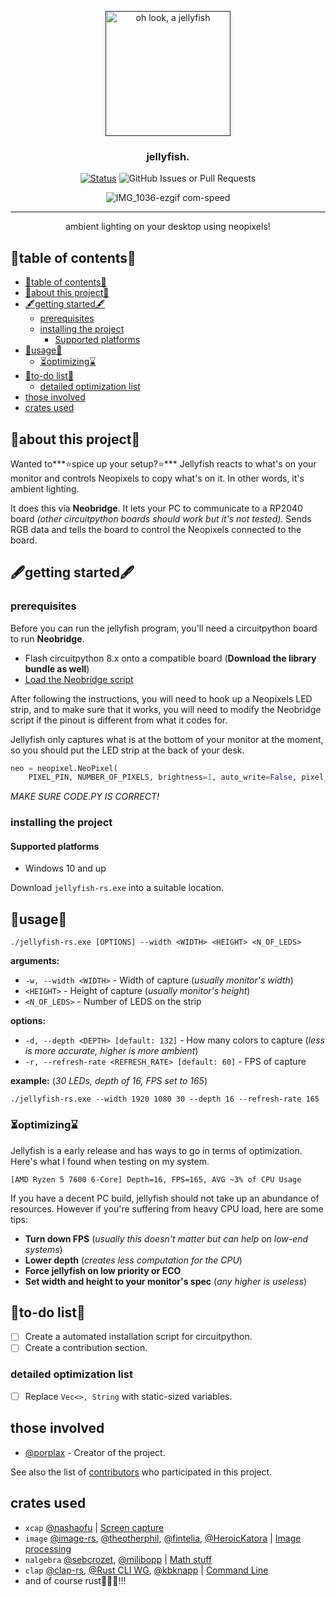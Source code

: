 <p align="center">
  <a href="" rel="noopener">
 <img width=200px height=200px src="https://u.cubeupload.com/ihavecandy/c77jellyfish.png" alt="oh look, a jellyfish"></a>
</p>

<h3 align="center">jellyfish.</h3>

<div align="center">

[![Status](https://img.shields.io/badge/status-active-success.svg)]()
![GitHub Issues or Pull Requests](https://img.shields.io/github/issues/porplax/jellyfish-rs)

![IMG_1036-ezgif com-speed](https://github.com/porplax/jellyfish-rs/assets/66521670/bfba4df8-9ba1-43da-8313-4a69f154d7dc)
</div>

---

<p align="center"> ambient lighting on your desktop using neopixels!
    <br> 
</p>

## 🪼table of contents🪼

- [🪼table of contents🪼](#table-of-contents)
- [💫about this project💫 ](#about-this-project-)
- [🖋️getting started🖋️ ](#️getting-started️-)
  - [prerequisites](#prerequisites)
  - [installing the project](#installing-the-project)
    - [Supported platforms](#supported-platforms)
- [🚥usage🚥 ](#usage-)
  - [⏳optimizing⌛](#optimizing)
- [📃to-do list📃 ](#to-do-list-)
  - [detailed optimization list](#detailed-optimization-list)
- [those involved ](#those-involved-)
- [crates used ](#crates-used-)

## 💫about this project💫 <a name = "about"></a>

Wanted to***⭐spice up your setup?⭐*** Jellyfish reacts to what's on your monitor and controls Neopixels to copy what's on it. In other words, it's ambient lighting. 

It does this via **Neobridge**. It lets your PC to communicate to a RP2040 board _(other circuitpython boards should work but it's not tested)_. Sends RGB data and tells the board to control the Neopixels connected to the board.

## 🖋️getting started🖋️ <a name = "getting started"></a>

### prerequisites

Before you can run the jellyfish program, you'll need a circuitpython board to run **Neobridge**. 
- Flash circuitpython 8.x onto a compatible board (**Download the library bundle as well**)
- [Load the Neobridge script](https://github.com/porplax/neobridge)

After following the instructions, you will need to hook up a Neopixels LED strip, and to make sure that it works, you will need to modify the Neobridge script if the pinout is different from what it codes for.

Jellyfish only captures what is at the bottom of your monitor at the moment, so you should put the LED strip at the back of your desk.
```py
neo = neopixel.NeoPixel(
    PIXEL_PIN, NUMBER_OF_PIXELS, brightness=1, auto_write=False, pixel_order=ORDER)
```
*MAKE SURE CODE.PY IS CORRECT!*
### installing the project

#### Supported platforms
- Windows 10 and up

Download `jellyfish-rs.exe` into a suitable location.

## 🚥usage🚥 <a name="usage"></a>
```
./jellyfish-rs.exe [OPTIONS] --width <WIDTH> <HEIGHT> <N_OF_LEDS>
```
**arguments:**
- `-w, --width <WIDTH>` - Width of capture (*usually monitor's width*)
- `<HEIGHT>` - Height of capture (*usually monitor's height*)
- `<N_OF_LEDS>` - Number of LEDS on the strip
  
**options:**
- `-d, --depth <DEPTH> [default: 132]` - How many colors to capture (*less is more accurate, higher is more ambient*)
- `-r, --refresh-rate <REFRESH_RATE> [default: 60]` - FPS of capture

**example:** (*30 LEDs, depth of 16, FPS set to 165*)
```
./jellyfish-rs.exe --width 1920 1080 30 --depth 16 --refresh-rate 165
```
### ⏳optimizing⌛
Jellyfish is a early release and has ways to go in terms of optimization. Here's what I found when testing on my system.
```
[AMD Ryzen 5 7600 6-Core] Depth=16, FPS=165, AVG ~3% of CPU Usage 
```
If you have a decent PC build, jellyfish should not take up an abundance of resources. However if you're suffering from heavy CPU load, here are some tips:
- **Turn down FPS** (*usually this doesn't matter but can help on low-end systems*) 
- **Lower depth** (*creates less computation for the CPU*)
- **Force jellyfish on low priority or ECO** 
- **Set width and height to your monitor's spec** (*any higher is useless*)

## 📃to-do list📃 <a name = "to-do"></a>
- [ ] Create a automated installation script for circuitpython.
- [ ] Create a contribution section.

### detailed optimization list
- [ ] Replace `Vec<>, String` with static-sized variables.

## those involved <a name = "those involved"></a>

- [@porplax](https://github.com/porplax) - Creator of the project.

See also the list of [contributors](https://github.com/porplax/jellyfish-rs/contributors) who participated in this project.

## crates used <a name = "acknowledgement"></a>

- `xcap` [@nashaofu](https://github.com/nashaofu) | [Screen capture](https://crates.io/crates/xcap)
- `image` [@image-rs](https://github.com/image-rs), [@theotherphil](https://github.com/theotherphil), [@fintelia](https://github.com/fintelia), [@HeroicKatora](https://github.com/HeroicKatora) | [Image processing](https://crates.io/crates/image)
- `nalgebra` [@sebcrozet](https://github.com/sebcrozet), [@milibopp](https://github.com/milibopp) | [Math stuff](https://crates.io/crates/nalgebra)
- `clap` [@clap-rs](https://github.com/clap-rs), [@Rust CLI WG](https://github.com/rust-cli), [@kbknapp](https://github.com/kbknapp) | [Command Line](https://crates.io/crates/clap)
- and of course rust🦀🦀🦀!!!

